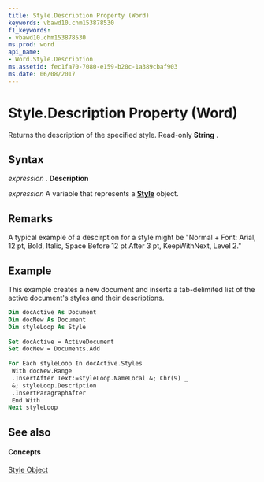 ```yaml
---
title: Style.Description Property (Word)
keywords: vbawd10.chm153878530
f1_keywords:
- vbawd10.chm153878530
ms.prod: word
api_name:
- Word.Style.Description
ms.assetid: fec1fa70-7080-e159-b20c-1a389cbaf903
ms.date: 06/08/2017
---
```



# Style.Description Property (Word)

Returns the description of the specified style. Read-only **String** .


## Syntax

 _expression_ . **Description**

 _expression_ A variable that represents a **[Style](style-object-word.md)** object.


## Remarks

A typical example of a descirption for a style might be "Normal + Font: Arial, 12 pt, Bold, Italic, Space Before 12 pt After 3 pt, KeepWithNext, Level 2."


## Example

This example creates a new document and inserts a tab-delimited list of the active document's styles and their descriptions.


```vb
Dim docActive As Document 
Dim docNew As Document 
Dim styleLoop As Style 
 
Set docActive = ActiveDocument 
Set docNew = Documents.Add 
 
For Each styleLoop In docActive.Styles 
 With docNew.Range 
 .InsertAfter Text:=styleLoop.NameLocal &; Chr(9) _ 
 &; styleLoop.Description 
 .InsertParagraphAfter 
 End With 
Next styleLoop
```


## See also


#### Concepts


[Style Object](style-object-word.md)

